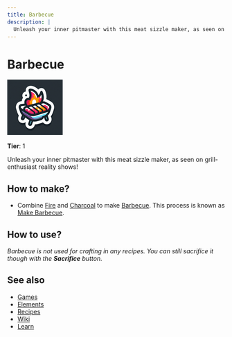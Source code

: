 ```yaml
---
title: Barbecue
description: |
  Unleash your inner pitmaster with this meat sizzle maker, as seen on grill-enthusiast reality shows!
---
```

# Barbecue

![](../images/item.barbecue.png)

**Tier**: 1

Unleash your inner pitmaster with this meat sizzle maker, as seen on grill-enthusiast reality shows!

## How to make?

* Combine [Fire](/wiki/elements/fire) and [Charcoal](/wiki/elements/charcoal) to make [Barbecue](/wiki/elements/barbecue). This process is known as [Make Barbecue](/wiki/recipes/make-barbecue).

## How to use?

_Barbecue is not used for crafting in any recipes. You can still sacrifice it though with the **Sacrifice** button._

## See also

* [Games](/wiki/games)
* [Elements](/wiki/elements)
* [Recipes](/wiki/recipes)
* [Wiki](/wiki/index)
* [Learn](/learn/index)